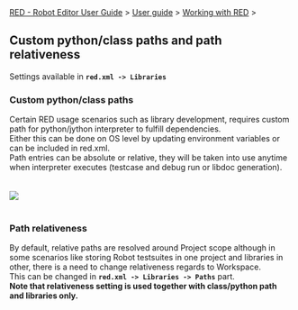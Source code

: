 <html>
<head>
<link href="PLUGINS_ROOT/org.robotframework.ide.eclipse.main.plugin.doc.user/help/style.css" rel="stylesheet" type="text/css"/>
</head>
<body>
<a href="..\..\..\index.html">RED - Robot Editor User Guide</a> &gt; <a href="..\..\user_guide.html">User guide</a> &gt; <a href="..\..\working_with_red.html">Working with RED</a> &gt; 
<h2>Custom python/class paths and path relativeness</h2>
Settings available in <b><code>red.xml -&gt; Libraries</code></b>
<h3>Custom python/class paths</h3>
Certain RED usage scenarios such as library development, requires custom path for python/jython interpreter to fulfill dependencies. <br/>
Either this can be done on OS level by updating environment variables or can be included in red.xml.<br/>
Path entries can be absolute or relative, they will be taken into use anytime when interpreter executes (testcase and debug run or libdoc generation). <br/>
<br/><br/><img src="images/custom_path.png"/> <br/><br/>
<h3>Path relativeness</h3>
By default, relative paths are resolved around Project scope although in some scenarios like storing Robot testsuites in one project and libraries in other, there is a need to change relativeness regards to Workspace.<br/>
This can be changed in <b><code>red.xml -&gt; Libraries -&gt; Paths</code></b> part.
<br/><b>Note that relativeness setting is used together with class/python path and libraries only.</b>
</body>
</html>